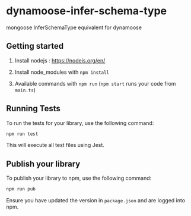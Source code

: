 # dynamoose-infer-schema-type

mongoose InferSchemaType equivalent for dynamoose

## Getting started

1. Install nodejs : https://nodejs.org/en/

2. Install node_modules with `npm install`

3. Available commands with `npm run` (`npm start` runs your code from `main.ts`)

## Running Tests

To run the tests for your library, use the following command:

```sh
npm run test
```

This will execute all test files using Jest.

## Publish your library

To publish your library to npm, use the following command:

```sh
npm run pub
```

Ensure you have updated the version in `package.json` and are logged into npm.
